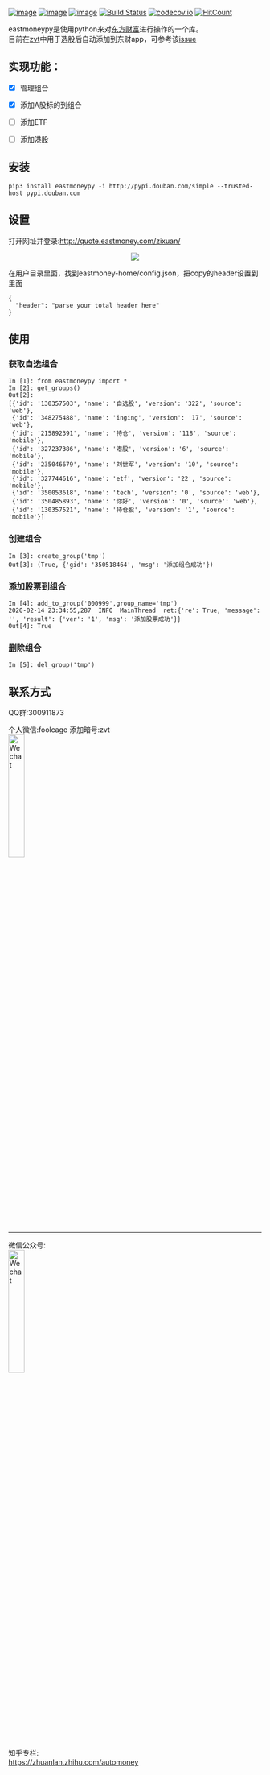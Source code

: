 [![image](https://img.shields.io/pypi/v/eastmoneypy.svg)](https://pypi.org/project/eastmoneypy/)
[![image](https://img.shields.io/pypi/l/eastmoneypy.svg)](https://pypi.org/project/eastmoneypy/)
[![image](https://img.shields.io/pypi/pyversions/eastmoneypy.svg)](https://pypi.org/project/eastmoneypy/)
[![Build Status](https://api.travis-ci.org/zvtvz/eastmoneypy.svg?branch=master)](https://travis-ci.org/zvtvz/eastmoneypy)
[![codecov.io](https://codecov.io/github/zvtvz/eastmoneypy/coverage.svg?branch=master)](https://codecov.io/github/zvtvz/eastmoneypy)
[![HitCount](http://hits.dwyl.io/zvtvz/eastmoneypy.svg)](http://hits.dwyl.io/zvtvz/eastmoneypy)

eastmoneypy是使用python来对[东方财富](http://www.eastmoney.com/)进行操作的一个库。  
目前在[zvt](https://github.com/zvtvz/zvt)中用于选股后自动添加到东财app，可参考该[issue](https://github.com/zvtvz/zvt/issues/48)
## 实现功能：
- [x] 管理组合
- [x] 添加A股标的到组合
- [ ] 添加ETF
- [ ] 添加港股


## 安装
```
pip3 install eastmoneypy -i http://pypi.douban.com/simple --trusted-host pypi.douban.com
```

## 设置

打开网址并登录:http://quote.eastmoney.com/zixuan/

<p align="center"><img src='./http-header1.png'/></p>

在用户目录里面，找到eastmoney-home/config.json，把copy的header设置到里面
```
{
  "header": "parse your total header here"
}
```

## 使用

### 获取自选组合
```
In [1]: from eastmoneypy import *
In [2]: get_groups()
Out[2]:
[{'id': '130357503', 'name': '自选股', 'version': '322', 'source': 'web'},
 {'id': '348275488', 'name': 'inging', 'version': '17', 'source': 'web'},
 {'id': '215892391', 'name': '持仓', 'version': '118', 'source': 'mobile'},
 {'id': '327237386', 'name': '港股', 'version': '6', 'source': 'mobile'},
 {'id': '235046679', 'name': '刘世军', 'version': '10', 'source': 'mobile'},
 {'id': '327744616', 'name': 'etf', 'version': '22', 'source': 'mobile'},
 {'id': '350053618', 'name': 'tech', 'version': '0', 'source': 'web'},
 {'id': '350485893', 'name': '你好', 'version': '0', 'source': 'web'},
 {'id': '130357521', 'name': '持仓股', 'version': '1', 'source': 'mobile'}]
```

### 创建组合
```
In [3]: create_group('tmp')
Out[3]: (True, {'gid': '350518464', 'msg': '添加组合成功'})
```

### 添加股票到组合
```
In [4]: add_to_group('000999',group_name='tmp')
2020-02-14 23:34:55,287  INFO  MainThread  ret:{'re': True, 'message': '', 'result': {'ver': '1', 'msg': '添加股票成功'}}
Out[4]: True
```

### 删除组合
```
In [5]: del_group('tmp')
```

## 联系方式  

QQ群:300911873  

个人微信:foolcage 添加暗号:zvt  
<img src="https://raw.githubusercontent.com/zvtvz/zvt/master/docs/imgs/wechat.jpeg" width="25%" alt="Wechat">

------
微信公众号:  
<img src="https://raw.githubusercontent.com/zvtvz/zvt/master/docs/imgs/gongzhonghao.jpg" width="25%" alt="Wechat">

知乎专栏:  
https://zhuanlan.zhihu.com/automoney
